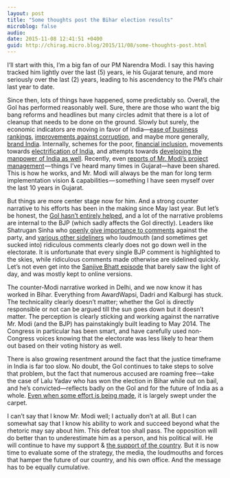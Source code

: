 ```yaml
---
layout: post
title: "Some thoughts post the Bihar election results"
microblog: false
audio: 
date: 2015-11-08 12:41:51 +0400
guid: http://chirag.micro.blog/2015/11/08/some-thoughts-post.html
---
```

<p>I’ll start with this, I’m a big fan of our PM Narendra Modi. I say this having tracked him lightly over the last (5) years, ie his Gujarat tenure, and more seriously over the last (2) years, leading to his ascendency to the PM’s chair last year to date.</p>
<p>Since then, lots of things have happened, some predictably so. Overall, the GoI has performed reasonably well. Sure, there are those who want the big bang reforms and headlines but many circles admit that there is a lot of cleanup that needs to be done on the ground. Slowly but surely, the economic indicators are moving in favor of India—<a href="http://www.ndtv.com/india-news/india-ranks-130-in-ease-of-doing-business-report-jumps-12-spots-1237167" target="_blank">ease of business rankings</a>, <a href="http://blogs.wsj.com/indiarealtime/2014/12/03/india-ranked-less-corrupt-than-china-for-the-first-time-in-18-years/" target="_blank">improvements against corruption</a>, and maybe more generally, <a href="http://www.rediff.com/business/report/pix-special-most-valuable-nation-brands-india-ranks-at-7/20151012.htm" target="_blank">brand India</a>. Internally, schemes for the poor, <a href="http://www.pmjdy.gov.in/account-statistics-country.aspx" target="_blank">financial inclusion</a>, movements towards <a href="http://www.moneycontrol.com/news/economy/why-uday-discom-restructuring-initiative-will-work-goyal_4015181.html" target="_blank">electrification of India</a>, and attempts towards <a href="http://www.firstpost.com/business/pm-modi-says-transforming-reform-is-a-marathon-not-a-sprint-wants-india-to-be-a-job-creator-2497506.html" target="_blank">developing the manpower of India as well</a>. Recently, even <a href="http://www.ndtv.com/india-news/once-a-month-pm-narendra-modi-steps-in-to-revive-stalled-projects-1238011" target="_blank">reports of Mr. Modi’s project management</a> — things I’ve heard many times in Gujarat—have been shared. This is how he works, and Mr. Modi will always be the man for long term implementation vision &amp; capabilities — something I have seen myself over the last 10 years in Gujarat.</p>
<p>But things are more center stage now for him. And a strong counter narrative to his efforts has been in the making since May last year. But let’s be honest, the <a href="http://www.firstpost.com/politics/hook-line-and-sinker-modis-media-baiters-laid-a-trap-for-him-and-he-walked-into-it-2482626.html" target="_blank">GoI hasn’t entirely helped</a>, and a lot of the narrative problems are internal to the BJP (which sadly affects the GoI directly). Leaders like Shatrugan Sinha who <a href="https://twitter.com/ShatruganSinha/status/655612079840235521" target="_blank">openly give importance to comments</a> against the party, and <a href="http://www.ndtv.com/india-news/bjps-kailash-vijayvargiya-makes-friends-and-controversies-easily-1240154" target="_blank">various other sideliners</a> who loudmouth (and sometimes get sucked into) ridiculous comments clearly does not go down well in the electorate. It is unfortunate that every single BJP comment is highlighted to the skies, while ridiculous comments made otherwise are sidelined quickly. Let’s not even get into the <a href="http://swarajyamag.com/politics/why-is-the-supreme-court-angry-with-sanjiv-bhatt/" target="_blank">Sanjive Bhatt episode</a> that barely saw the light of day, and was mostly kept to online versions.</p>
<p>The counter-Modi narrative worked in Delhi, and we now know it has worked in Bihar. Everything from AwardWapsi, Dadri and Kalburgi has stuck. The technicality clearly doesn’t matter; whether the GoI is directly responsible or not can be argued till the sun goes down but it doesn’t matter. The perception is clearly sticking and working against the narrative Mr. Modi (and the BJP) has painstakingly built leading to May 2014. The Congress in particular has been smart, and have carefully used non-Congress voices knowing that the electorate was less likely to hear them out based on their voting history as well.</p>
<p>There is also growing resentment around the fact that the justice timeframe in India is far too slow. No doubt, the GoI continues to take steps to solve that problem, but the fact that numerous accused are roaming free—take the case of Lalu Yadav who has won the election in Bihar while out on bail, and he’s convicted—reflects badly on the GoI and for the future of India as a whole. <a href="http://www.ndtv.com/india-news/bikaner-land-grab-case-enforcement-directorate-searches-premises-of-delhi-firm-1239415" target="_blank">Even when some effort is being made</a>, it is largely swept under the carpet.</p>
<p>I can’t say that I know Mr. Modi well; I actually don’t at all. But I can somewhat say that I know his ability to work and succeed beyond what the rhetoric may say about him. This defeat too shall pass. The opposition will do better than to underestimate him as a person, and his political will. He will continue to have my support &amp; <a href="http://www.pewglobal.org/2015/09/17/1-the-modi-phenomenon/" target="_blank">the support of the country</a>. But it is now time to evaluate some of the strategy, the media, the loudmouths and forces that hamper the future of our country, and his own office. And the message has to be equally cumulative.</p>
